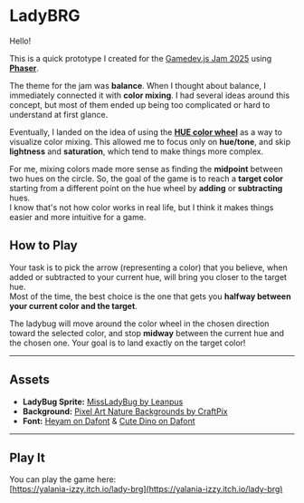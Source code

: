 # LadyBRG

Hello!

This is a quick prototype I created for the [Gamedev.js Jam 2025](https://itch.io/jam/gamedevjs-2025) using **[Phaser](https://phaser.io/)**.

The theme for the jam was **balance**. When I thought about balance, I immediately connected it with **color mixing**. I had several ideas around this concept, but most of them ended up being too complicated or hard to understand at first glance.

Eventually, I landed on the idea of using the [**HUE color wheel**](https://colourliteracy.org/colour-wheel-hue-circle) as a way to visualize color mixing. This allowed me to focus only on **hue/tone**, and skip **lightness** and **saturation**, which tend to make things more complex.

For me, mixing colors made more sense as finding the **midpoint** between two hues on the circle. So, the goal of the game is to reach a **target color** starting from a different point on the hue wheel by **adding** or **subtracting** hues.  
I know that's not how color works in real life, but I think it makes things easier and more intuitive for a game.

## How to Play

Your task is to pick the arrow (representing a color) that you believe, when added or subtracted to your current hue, will bring you closer to the target hue.  
Most of the time, the best choice is the one that gets you **halfway between your current color and the target**.

The ladybug will move around the color wheel in the chosen direction toward the selected color, and stop **midway** between the current hue and the chosen one. Your goal is to land exactly on the target color!

---

## Assets

- **LadyBug Sprite:** [MissLadyBug by Leanpus](https://leanpus.itch.io/missladybug)  
- **Background:** [Pixel Art Nature Backgrounds by CraftPix](https://craftpix.net/freebies/free-nature-backgrounds-pixel-art/)  
- **Font:** [Heyam on Dafont](https://www.dafont.com/heyam.font) & [Cute Dino on Dafont](https://www.dafont.com/cute-dino-2.font)

---

## Play It

You can play the game here:  
[https://yalania-izzy.itch.io/lady-brg](https://yalania-izzy.itch.io/lady-brg)
